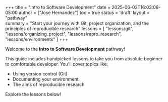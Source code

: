 +++
title = "Intro to Software Development"
date = 2025-06-02T16:03:06-05:00
author = ["Jose Hernandez"] 
toc = true
status = 'draft'
layout = "pathway"        
summary = "Start your journey with Git, project organization, and the principles of reproducible research"
lessons = [
  "lessons/git",
  "lessons/organizing_project",
  "lessons/repro_research",
  "lessons/environments"
]
+++


Welcome to the **Intro to Software Development** pathway!

This guide includes handpicked lessons to take you from absolute beginner to comfortable developer. You'll cover topics like:

- Using version control (Git)
- Documenting your environment
- The aims of reproducible research


Explore the lessons below!
